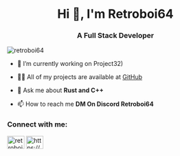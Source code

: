 <h1 align="center">Hi 👋, I'm Retroboi64</h1>
<h3 align="center">A Full Stack Developer</h3>

<p align="left"> <img src="https://komarev.com/ghpvc/?username=retroboi64&label=Profile%20views&color=0e75b6&style=flat" alt="retroboi64" /> </p>

- 🔭 I’m currently working on Project32)

- 👨‍💻 All of my projects are available at [GitHub](GitHub)

- 💬 Ask me about **Rust and C++**

- 📫 How to reach me **DM On Discord Retroboi64**

<h3 align="left">Connect with me:</h3>
<p align="left">
<a href="https://www.youtube.com/c/retroboi64" target="blank"><img align="center" src="https://raw.githubusercontent.com/rahuldkjain/github-profile-readme-generator/master/src/images/icons/Social/youtube.svg" alt="retroboi64" height="30" width="40" /></a>
<a href="https://discord.gg/https://discord.gg/uQSdb3nHCd" target="blank"><img align="center" src="https://raw.githubusercontent.com/rahuldkjain/github-profile-readme-generator/master/src/images/icons/Social/discord.svg" alt="https://discord.gg/uQSdb3nHCd" height="30" width="40" /></a>
</p>


